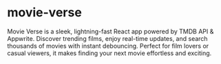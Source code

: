 # movie-verse
Movie Verse is a sleek, lightning-fast React app powered by TMDB API &amp; Appwrite. Discover trending films, enjoy real-time updates, and search thousands of movies with instant debouncing. Perfect for film lovers or casual viewers, it makes finding your next movie effortless and exciting.
